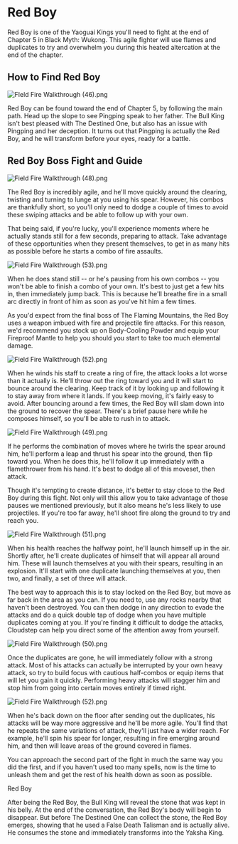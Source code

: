 # Red Boy

Red Boy is one of the Yaoguai Kings you'll need to fight at the end of Chapter 5 in Black Myth: Wukong. This agile fighter will use flames and duplicates to try and overwhelm you during this heated altercation at the end of the chapter. 

## How to Find Red Boy

![FIeld Fire Walkthrough \(46\).png](https://oyster.ignimgs.com/mediawiki/apis.ign.com/black-myth-wukong/5/5b/FIeld_Fire_Walkthrough_%2846%29.png)

Red Boy can be found toward the end of Chapter 5, by following the main path. Head up the slope to see Pingping speak to her father. The Bull King isn't best pleased with The Destined One, but also has an issue with Pingping and her deception. It turns out that Pingping is actually the Red Boy, and he will transform before your eyes, ready for a battle. 

## Red Boy Boss Fight and Guide

![Field Fire Walkthrough \(48\).png](https://oyster.ignimgs.com/mediawiki/apis.ign.com/black-myth-wukong/e/ec/Field_Fire_Walkthrough_%2848%29.png)

The Red Boy is incredibly agile, and he'll move quickly around the clearing, twisting and turning to lunge at you using his spear. However, his combos are thankfully short, so you'll only need to dodge a couple of times to avoid these swiping attacks and be able to follow up with your own. 

That being said, if you're lucky, you'll experience moments where he actually stands still for a few seconds, preparing to attack. Take advantage of these opportunities when they present themselves, to get in as many hits as possible before he starts a combo of fire assaults. 

![Field Fire Walkthrough \(53\).png](https://oyster.ignimgs.com/mediawiki/apis.ign.com/black-myth-wukong/9/95/Field_Fire_Walkthrough_%2853%29.png)

When he does stand still -- or he's pausing from his own combos -- you won't be able to finish a combo of your own. It's best to just get a few hits in, then immediately jump back. This is because he'll breathe fire in a small arc directly in front of him as soon as you've hit him a few times. 

As you'd expect from the final boss of The Flaming Mountains, the Red Boy uses a weapon imbued with fire and projectile fire attacks. For this reason, we'd recommend you stock up on Body-Cooling Powder and equip your Fireproof Mantle to help you should you start to take too much elemental damage. 

![Field Fire Walkthrough \(52\).png](https://oyster.ignimgs.com/mediawiki/apis.ign.com/black-myth-wukong/c/c2/Field_Fire_Walkthrough_%2852%29.png)

When he winds his staff to create a ring of fire, the attack looks a lot worse than it actually is. He'll throw out the ring toward you and it will start to bounce around the clearing. Keep track of it by looking up and following it to stay away from where it lands. If you keep moving, it's fairly easy to avoid. After bouncing around a few times, the Red Boy will slam down into the ground to recover the spear. There's a brief pause here while he composes himself, so you'll be able to rush in to attack. 

![Field Fire Walkthrough \(49\).png](https://oyster.ignimgs.com/mediawiki/apis.ign.com/black-myth-wukong/8/84/Field_Fire_Walkthrough_%2849%29.png)

If he performs the combination of moves where he twirls the spear around him, he'll perform a leap and thrust his spear into the ground, then flip toward you. When he does this, he'll follow it up immediately with a flamethrower from his hand. It's best to dodge all of this moveset, then attack. 

Though it's tempting to create distance, it's better to stay close to the Red Boy during this fight. Not only will this allow you to take advantage of those pauses we mentioned previously, but it also means he's less likely to use projectiles. If you're too far away, he'll shoot fire along the ground to try and reach you. 

![Field Fire Walkthrough \(51\).png](https://oyster.ignimgs.com/mediawiki/apis.ign.com/black-myth-wukong/0/08/Field_Fire_Walkthrough_%2851%29.png)

When his health reaches the halfway point, he'll launch himself up in the air. Shortly after, he'll create duplicates of himself that will appear all around him. These will launch themselves at you with their spears, resulting in an explosion. It'll start with one duplicate launching themselves at you, then two, and finally, a set of three will attack. 

The best way to approach this is to stay locked on the Red Boy, but move as far back in the area as you can. If you need to, use any rocks nearby that haven't been destroyed. You can then dodge in any direction to evade the attacks and do a quick double tap of dodge when you have multiple duplicates coming at you. If you're finding it difficult to dodge the attacks, Cloudstep can help you direct some of the attention away from yourself. 

![Field Fire Walkthrough \(50\).png](https://oyster.ignimgs.com/mediawiki/apis.ign.com/black-myth-wukong/2/25/Field_Fire_Walkthrough_%2850%29.png)

Once the duplicates are gone, he will immediately follow with a strong attack. Most of his attacks can actually be interrupted by your own heavy attack, so try to build focus with cautious half-combos or equip items that will let you gain it quickly. Performing heavy attacks will stagger him and stop him from going into certain moves entirely if timed right. 

![Field Fire Walkthrough \(52\).png](https://oyster.ignimgs.com/mediawiki/apis.ign.com/black-myth-wukong/c/c2/Field_Fire_Walkthrough_%2852%29.png)

When he's back down on the floor after sending out the duplicates, his attacks will be way more aggressive and he'll be more agile. You'll find that he repeats the same variations of attack, they'll just have a wider reach. For example, he'll spin his spear for longer, resulting in fire emerging around him, and then will leave areas of the ground covered in flames. 

You can approach the second part of the fight in much the same way you did the first, and if you haven't used too many spells, now is the time to unleash them and get the rest of his health down as soon as possible. 

Red Boy

After being the Red Boy, the Bull King will reveal the stone that was kept in his belly. At the end of the conversation, the Red Boy's body will begin to disappear. But before The Destined One can collect the stone, the Red Boy emerges, showing that he used a False Death Talisman and is actually alive. He consumes the stone and immediately transforms into the Yaksha King.